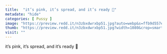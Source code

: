 ```yaml
---
title:  "it’s pink, it’s spread, and it’s ready 👅"
metadate: "hide"
categories: [ Pussy ]
image: "https://preview.redd.it/n3zbxdwrxbp51.jpg?auto=webp&s=ffb9d557e19358f44a0cf797c738ea650caaedf9"
thumb: "https://preview.redd.it/n3zbxdwrxbp51.jpg?width=1080&crop=smart&auto=webp&s=cc40a96119ea93ed8f548fc33e96b43c92534786"
visit: ""
---
```

it’s pink, it’s spread, and it’s ready 👅
